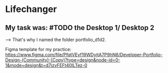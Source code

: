 # Lifechanger
## My task was: #TODO the Desktop 1/ Desktop 2
--> That's why I named the folder portfolio_d1d2.

Figma template for my practice:
https://www.figma.com/file/PfqtVEyf19WDyjtA7P9hN6/Developer-Portfolio-Design-(Community)-(Copy)?type=design&node-id=0-1&mode=design&t=d7izvFEFt40ILTez-0